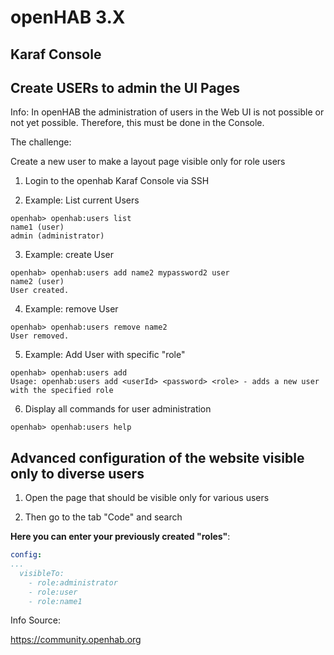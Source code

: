 # openHAB 3.X
## Karaf Console
## Create USERs to admin the UI Pages  

Info: In openHAB the administration of users in the Web UI is not possible or not yet possible. Therefore, this must be done in the Console.

The challenge:

Create a new user to make a layout page visible only for role users

1.	Login to the openhab Karaf Console via SSH

2. Example: List current Users

```Karaf
openhab> openhab:users list
name1 (user)
admin (administrator)
```

3. Example: create User

```Karaf
openhab> openhab:users add name2 mypassword2 user
name2 (user)
User created.
```

4. Example: remove User

```Karaf
openhab> openhab:users remove name2
User removed.
```

5. Example: Add User with specific "role"

```karaf 
openhab> openhab:users add
Usage: openhab:users add <userId> <password> <role> - adds a new user with the specified role
```

6. Display all commands for user administration

```karaf
openhab> openhab:users help
```


## Advanced configuration of the website visible only to diverse users

1. Open the page that should be visible only for various users
   
2. Then go to the tab "Code" and search
   

**Here you can enter your previously created "roles"**: 
```YAML
config:
...
  visibleTo:
    - role:administrator
    - role:user
    - role:name1
```




Info Source:

https://community.openhab.org

